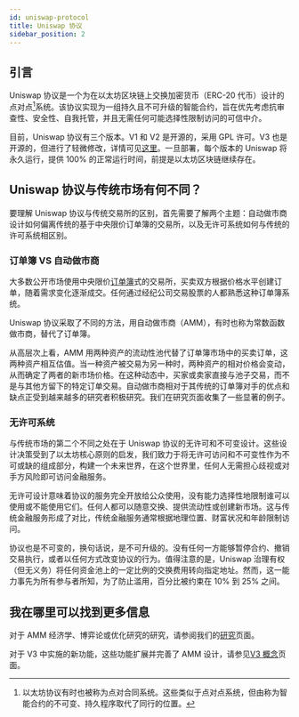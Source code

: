 ```yaml
---
id: uniswap-protocol
title: Uniswap 协议
sidebar_position: 2
---
```



## 引言

Uniswap 协议是一个为在以太坊区块链上交换加密货币（ERC-20 代币）设计的点对点[^1]系统。该协议实现为一组持久且不可升级的智能合约，旨在优先考虑抗审查性、安全性、自我托管，并且无需任何可能选择性限制访问的可信中介。

目前，Uniswap 协议有三个版本。V1 和 V2 是开源的，采用 GPL 许可。V3 也是开源的，但进行了轻微修改，详情可见[这里](https://github.com/Uniswap/uniswap-v3-core/blob/main/LICENSE)。一旦部署，每个版本的 Uniswap 将永久运行，提供 100% 的正常运行时间，前提是以太坊区块链继续存在。

## Uniswap 协议与传统市场有何不同？

要理解 Uniswap 协议与传统交易所的区别，首先需要了解两个主题：自动做市商设计如何偏离传统的基于中央限价订单簿的交易所，以及无许可系统如何与传统的许可系统相区别。

### 订单簿 VS 自动做市商

大多数公开市场使用中央限价[订单簿](https://www.investopedia.com/terms/o/order-book.asp)式的交易所，买卖双方根据价格水平创建订单，随着需求变化逐渐成交。任何通过经纪公司交易股票的人都熟悉这种订单簿系统。

Uniswap 协议采取了不同的方法，用自动做市商（AMM），有时也称为常数函数做市商，替代了订单簿。

从高层次上看，AMM 用两种资产的流动性池代替了订单簿市场中的买卖订单，这两种资产相互估值。当一种资产被交易为另一种时，两种资产的相对价格会变动，从而确定了两者的新市场价格。在这种动态中，买家或卖家直接与池子交易，而不是与其他方留下的特定订单交易。自动做市商相对于其传统的订单簿对手的优点和缺点正受到越来越多的研究者积极研究。我们在研究页面收集了一些显著的例子。

### 无许可系统

与传统市场的第二个不同之处在于 Uniswap 协议的无许可和不可变设计。这些设计决策受到了以太坊核心原则的启发，我们致力于将无许可访问和不可变性作为不可或缺的组成部分，构建一个未来世界，在这个世界里，任何人无需担心歧视或对手方风险即可访问金融服务。

无许可设计意味着协议的服务完全开放给公众使用，没有能力选择性地限制谁可以使用或不能使用它们。任何人都可以随意交换、提供流动性或创建新市场。这与传统金融服务形成了对比，传统金融服务通常根据地理位置、财富状况和年龄限制访问。

协议也是不可变的，换句话说，是不可升级的。没有任何一方能够暂停合约、撤销交易执行，或者以任何方式改变协议的行为。值得注意的是，Uniswap 治理有权（但无义务）将任何资金池上的一定比例的交换费用转向指定地址。然而，这一能力事先为所有参与者所知，为了防止滥用，百分比被约束在 10% 到 25% 之间。

## 我在哪里可以找到更多信息

对于 AMM 经济学、博弈论或优化研究的研究，请参阅我们的[研究](./research.md)页面。

对于 V3 中实施的新功能，这些功能扩展并完善了 AMM 设计，请参见[V3 概念](./protocol/concentrated-liquidity.md)页面。

[^1]: 以太坊协议有时也被称为点对合同系统。这些类似于点对点系统，但由称为智能合约的不可变、持久程序取代了同行的位置。